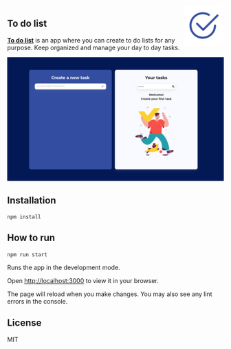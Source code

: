 <img src="./public/favicon.ico" align="right" width=92px/>

**To do list** 
------------
[**To do list**](https://todo-list-iota-two.vercel.app "**To do list**") is an app where you can create to do lists for any purpose. Keep organized and manage your day to day tasks.

<img src="./public/images/example.png"/>


## Installation  
```
npm install
```

## How to run 
```
npm run start
```

Runs the app in the development mode.

Open [http://localhost:3000](http://localhost:3000) to view it in your browser.

The page will reload when you make changes.
You may also see any lint errors in the console.

## License
MIT
